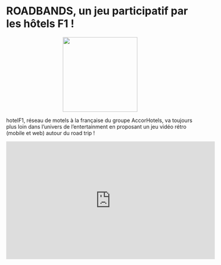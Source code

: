# ROADBANDS, un jeu participatif par les hôtels F1 !

<p align="center">
    <img src="https://user-images.githubusercontent.com/29977168/28116277-c23a7cce-6708-11e7-927c-5a6bd911da85.png"
         style="width: 200; height:auto;"
    >
</p>

hotelF1, réseau de motels à la française du groupe AccorHotels, va toujours plus loin dans l’univers de l’entertainment en proposant un jeu vidéo rétro (mobile et web) autour du road trip !

<iframe width="560" height="315" src="https://www.youtube.com/embed/35mA3UNQ-yk?rel=0" frameborder="0" allowfullscreen></iframe>

